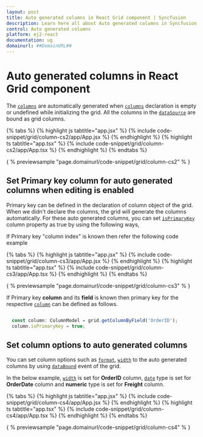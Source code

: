 ```yaml
---
layout: post
title: Auto generated columns in React Grid component | Syncfusion
description: Learn here all about Auto generated columns in Syncfusion React Grid component of Syncfusion Essential JS 2 and more.
control: Auto generated columns 
platform: ej2-react
documentation: ug
domainurl: ##DomainURL##
---
```


# Auto generated columns in React Grid component

The [`columns`](https://ej2.syncfusion.com/angular/documentation/api/grid/column/) are automatically generated when
[`columns`](https://ej2.syncfusion.com/angular/documentation/api/grid/column/) declaration is empty or undefined while initializing the grid.
All the columns in the [`dataSource`](https://ej2.syncfusion.com/angular/documentation/api/grid/#datasource) are bound as grid columns.

{% tabs %}
{% highlight js tabtitle="app.jsx" %}
{% include code-snippet/grid/column-cs2/app/App.jsx %}
{% endhighlight %}
{% highlight ts tabtitle="app.tsx" %}
{% include code-snippet/grid/column-cs2/app/App.tsx %}
{% endhighlight %}
{% endtabs %}

{ % previewsample "page.domainurl/code-snippet/grid/column-cs2" % }

## Set Primary key column for auto generated columns when editing is enabled

Primary key can be defined in the declaration of column object of the grid. When we didn't declare the columns, the grid will generate the columns automatically. For these auto generated columns, you can set [`isPrimaryKey`](https://ej2.syncfusion.com/angular/documentation/api/grid/column/#isprimarykey) column property as true by using the following ways,

If Primary key "column index" is known then refer the following code example

{% tabs %}
{% highlight js tabtitle="app.jsx" %}
{% include code-snippet/grid/column-cs3/app/App.jsx %}
{% endhighlight %}
{% highlight ts tabtitle="app.tsx" %}
{% include code-snippet/grid/column-cs3/app/App.tsx %}
{% endhighlight %}
{% endtabs %}

{ % previewsample "page.domainurl/code-snippet/grid/column-cs3" % }

If Primary key **column** and its **field** is known then primary key for the respective [`column`](https://ej2.syncfusion.com/documentation/api/grid/column/) can be defined as follows.

```ts

  const column: ColumnModel = grid.getColumnByField('OrderID');
  column.isPrimaryKey = true;

```

## Set column options to auto generated columns

You can set column options such as [`format`](https://ej2.syncfusion.com/angular/documentation/api/grid/column/#format), [`width`](https://ej2.syncfusion.com/angular/documentation/api/grid/column/#width) to the auto generated columns by using [`dataBound`](https://ej2.syncfusion.com/angular/documentation/api/grid/#databound) event of the grid.

In the below example, [`width`](https://ej2.syncfusion.com/angular/documentation/api/grid/column/#width) is set for **OrderID** column, [`date`](../../common/internationalization/#date-formatting) type is set for **OrderDate** column and **numeric** type is set for **Freight** column.

{% tabs %}
{% highlight js tabtitle="app.jsx" %}
{% include code-snippet/grid/column-cs4/app/App.jsx %}
{% endhighlight %}
{% highlight ts tabtitle="app.tsx" %}
{% include code-snippet/grid/column-cs4/app/App.tsx %}
{% endhighlight %}
{% endtabs %}

{ % previewsample "page.domainurl/code-snippet/grid/column-cs4" % }